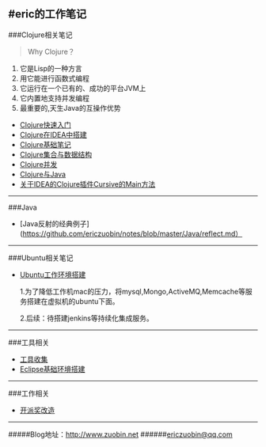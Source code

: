 #eric的工作笔记
--------------

###Clojure相关笔记

> Why Clojure？

1. 它是Lisp的一种方言
2. 用它能进行函数式编程
3. 它运行在一个已有的、成功的平台JVM上
4. 它内置地支持并发编程
5. 最重要的,天生Java的互操作优势

- [Clojure快速入门](https://github.com/ericzuobin/notes/blob/master/clojure/clojure_basic.md)
- [Clojure在IDEA中搭建](https://github.com/ericzuobin/notes/blob/master/clojure/clojure_idea.md)
- [Clojure基础笔记](https://github.com/ericzuobin/notes/blob/master/clojure/clojure_1.md)
- [Clojure集合与数据结构](https://github.com/ericzuobin/notes/blob/master/clojure/clojure_2.md)
- [Clojure并发](https://github.com/ericzuobin/notes/blob/master/clojure/clojure_3.md)
- [Clojure与Java](https://github.com/ericzuobin/notes/blob/master/clojure/clojure4.md)
- [关于IDEA的Clojure插件Cursive的Main方法](https://github.com/ericzuobin/notes/blob/master/clojure/cursive.md)

--------------
###Java

- [Java反射的经典例子](https://github.com/ericzuobin/notes/blob/master/Java/reflect.md）


--------------
###Ubuntu相关笔记
- [Ubuntu工作环境搭建](https://github.com/ericzuobin/notes/blob/master/ubuntu/ubuntu_init.md)

  1.为了降低工作机mac的压力，将mysql,Mongo,ActiveMQ,Memcache等服务搭建在虚拟机的ubuntu下面。

  2.后续：待搭建jenkins等持续化集成服务。





--------------
###工具相关
- [工具收集](https://github.com/ericzuobin/notes/blob/master/clojure/githubnotes.md)
- [Eclipse基础环境搭建](https://github.com/ericzuobin/notes/blob/master/tools/eclipse_maven.md)

--------------
###工作相关
- [开派奖改造](https://github.com/ericzuobin/notes/blob/master/work/draw/lottery_draw.md)

--------------

#####Blog地址：http://www.zuobin.net
######ericzuobin@qq.com
